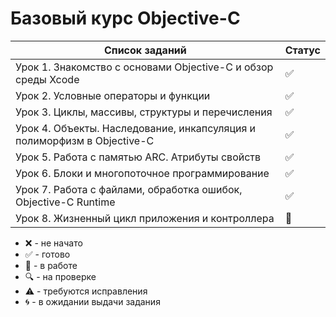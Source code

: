 # Базовый курс Objective-C

| Список заданий                                                          | Статус             |
| ----------------------------------------------------------------------- | ------------------ |
| Урок 1. Знакомство с основами Objective-C и обзор среды Xcode           | :white_check_mark: |
| Урок 2. Условные операторы и функции                                    | :white_check_mark: |
| Урок 3. Циклы, массивы, структуры и перечисления                        | :white_check_mark: |
| Урок 4. Объекты. Наследование, инкапсуляция и полиморфизм в Objective-C | :white_check_mark: |
| Урок 5. Работа с памятью ARC. Атрибуты свойств                          | :white_check_mark: |
| Урок 6. Блоки и многопоточное программирование                          | :white_check_mark: |
| Урок 7. Работа с файлами, обработка ошибок, Objective-C Runtime         | :white_check_mark: |
| Урок 8. Жизненный цикл приложения и контроллера                         | :memo:             |

-   :x: - не начато
-   :white_check_mark: - готово
-   :memo: - в работе
-   :mag: - на проверке
-   :warning: - требуются исправления
-   :cyclone: - в ожидании выдачи задания
